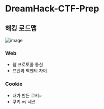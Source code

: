 # DreamHack-CTF-Prep

## 해킹 로드맵 
![image](https://user-images.githubusercontent.com/79100627/206867791-38ecd4ff-b185-46a0-be48-c8dcb1c2ec94.png)


### Web 
- 웹 프로토콜 통신
- 프엔과 백엔의 차이 

### Cookie
- 내가 만든 쿠키~
- 쿠키 vs 세션
